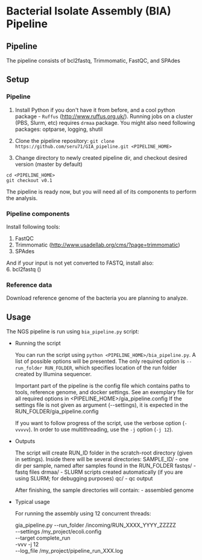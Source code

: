 
# Bacterial Isolate Assembly (BIA) Pipeline 



## Pipeline

The pipeline consists of bcl2fastq, Trimmomatic, FastQC, and SPAdes



## Setup

### Pipeline

1. Install Python if you don't have it from before, and a cool python package - `Ruffus` (http://www.ruffus.org.uk/). 
Running jobs on a cluster (PBS, Slurm, etc) requires `drmaa` package. 
You might also need following packages: optparse, logging, shutil

2. Clone the pipeline repository:
`git clone https://github.com/seru71/GIA_pipeline.git <PIPELINE_HOME>`

3. Change directory to newly created pipeline dir, and checkout desired version (master by default)
```
cd <PIPELINE_HOME>
git checkout v0.1
```

The pipeline is ready now, but you will need all of its components to perform the analysis.

### Pipeline components

Install following tools:
1. FastQC
2. Trimmomatic (http://www.usadellab.org/cms/?page=trimmomatic)
3. SPAdes

And if your input is not yet converted to FASTQ, install also:  
6. bcl2fastq ()


### Reference data

Download reference genome of the bacteria you are planning to analyze.

## Usage

The NGS pipeline is run using `bia_pipeline.py` script:

* Running the script

    You can run the script using `python <PIPELINE_HOME>/bia_pipeline.py`.
    A list of possible options will be presented. The only required option is `--run_folder RUN_FOLDER`, 
    which specifies location of the run folder created by Illumina sequencer.
    
    Important part of the pipeline is the config file which contains paths to tools, reference genome, and docker settings.
    See an exemplary file for all required options in <PIPELINE_HOME>/gia_pipeline.config
    If the settings file is not given as argument (--settings), it is expected in the RUN_FOLDER/gia_pipeline.config
  
    If you want to follow progress of the script, use the verbose option (`-vvvvv`).
    In order to use multithreading, use the `-j` option (`-j 12`).

* Outputs

    The script will create RUN_ID folder in the scratch-root directory (given in settings). 
    Inside there will be several directories: 
    	SAMPLE_ID/ - one dir per sample, named after samples found in the RUN_FOLDER 
    	fastqs/    - fastq files
    	drmaa/     - SLURM scripts created automatically (if you are using SLURM; for debugging purposes)
    	qc/        - qc output

    After finishing, the sample directories will contain:
    	- assembled genome
   

* Typical usage

    For running the assembly using 12 concurrent threads:

	gia_pipeline.py --run_folder /incoming/RUN_XXXX_YYYY_ZZZZZ \
						    --settings /my_project/ecoli.config \
							--target complete_run \
							-vvv -j 12 \
							--log_file /my_project/pipeline_run_XXX.log





